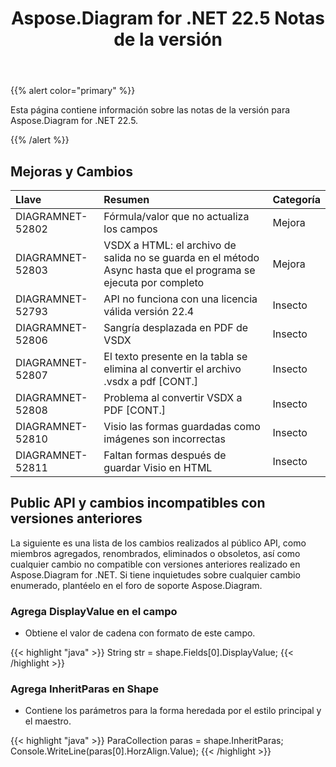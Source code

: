 ﻿---
title: Aspose.Diagram for .NET 22.5 Notas de la versión
type: docs
weight: 23
url: /es/net/aspose-diagram-for-net-22-5-release-notes/
---
{{% alert color="primary" %}} 

Esta página contiene información sobre las notas de la versión para Aspose.Diagram for .NET 22.5.

{{% /alert %}} 
## **Mejoras y Cambios**

|**Llave**|**Resumen**|**Categoría**|
|:- |:- |:- |
|DIAGRAMNET-52802|Fórmula/valor que no actualiza los campos|Mejora|
|DIAGRAMNET-52803|VSDX a HTML: el archivo de salida no se guarda en el método Async hasta que el programa se ejecuta por completo|Mejora|
|DIAGRAMNET-52793|API no funciona con una licencia válida versión 22.4|Insecto|
|DIAGRAMNET-52806|Sangría desplazada en PDF de VSDX|Insecto|
|DIAGRAMNET-52807|El texto presente en la tabla se elimina al convertir el archivo .vsdx a pdf [CONT.]|Insecto|
|DIAGRAMNET-52808|Problema al convertir VSDX a PDF [CONT.]|Insecto|
|DIAGRAMNET-52810|Visio las formas guardadas como imágenes son incorrectas|Insecto|
|DIAGRAMNET-52811|Faltan formas después de guardar Visio en HTML|Insecto|

## **Public API y cambios incompatibles con versiones anteriores**
La siguiente es una lista de los cambios realizados al público API, como miembros agregados, renombrados, eliminados o obsoletos, así como cualquier cambio no compatible con versiones anteriores realizado en Aspose.Diagram for .NET. Si tiene inquietudes sobre cualquier cambio enumerado, plantéelo en el foro de soporte Aspose.Diagram.
### **Agrega DisplayValue en el campo**
- Obtiene el valor de cadena con formato de este campo.

{{< highlight "java" >}}
String str = shape.Fields[0].DisplayValue;
{{< /highlight >}}

### **Agrega InheritParas en Shape**
- Contiene los parámetros para la forma heredada por el estilo principal y el maestro.

{{< highlight "java" >}}
ParaCollection paras = shape.InheritParas;
Console.WriteLine(paras[0].HorzAlign.Value);
{{< /highlight >}}